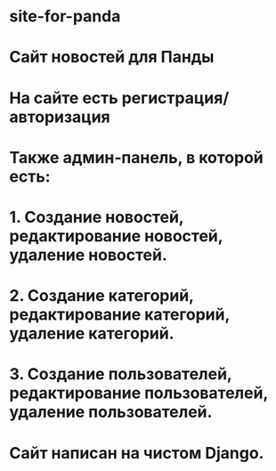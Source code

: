 # site-for-panda

# Сайт новостей для Панды
# На сайте есть регистрация/авторизация
# Также админ-панель, в которой есть:
# 1. Создание новостей, редактирование новостей, удаление новостей.
# 2. Создание категорий, редактирование категорий, удаление категорий.
# 3. Создание пользователей, редактирование пользователей, удаление пользователей.

# Сайт написан на чистом Django.
